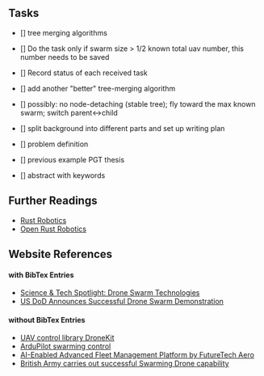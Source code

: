 ## Tasks

- [] tree merging algorithms

- [] Do the task only if swarm size > 1/2 known total uav number, this number needs to be saved
- [] Record status of each received task

- [] add another "better" tree-merging algorithm
- [] possibly: no node-detaching (stable tree); fly toward the max known swarm; switch parent<->child

- [] split background into different parts and set up writing plan
- [] problem definition
- [] previous example PGT thesis
- [] abstract with keywords

## Further Readings

- [Rust Robotics](https://robotics.rs)
- [Open Rust Robotics](https://github.com/openrr)

## Website References

#### with BibTex Entries

- [Science & Tech Spotlight: Drone Swarm Technologies](https://www.gao.gov/products/gao-23-106930)
- [US DoD Announces Successful Drone Swarm Demonstration](https://www.defense.gov/News/Releases/Release/Article/1044811/department-of-defense-announces-successful-micro-drone-demonstration)

#### without BibTex Entries

- [UAV control library DroneKit](https://dronekit.io/)
- [ArduPilot swarming control](https://ardupilot.org/planner/docs/swarming.html)
- [AI-Enabled Advanced Fleet Management Platform by FutureTech Aero](https://futuretechaero.com/afms-platform)
- [British Army carries out successful Swarming Drone capability](https://www.army.mod.uk/news-and-events/news/2022/09/british-army-carries-out-successful-swarming-drone-capability)
